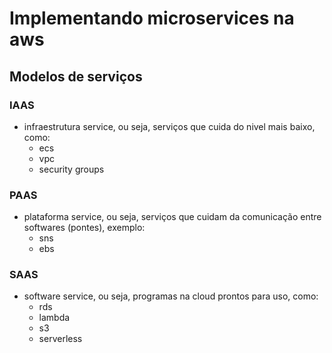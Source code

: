 # Implementando microservices na aws

## Modelos de serviços

### IAAS
- infraestrutura service, ou seja, serviços que cuida do nivel mais baixo, como:
  - ecs
  - vpc
  - security groups

### PAAS
- plataforma service, ou seja, serviços que cuidam da comunicação entre softwares (pontes), exemplo:
  - sns
  - ebs

### SAAS
- software service, ou seja, programas na cloud prontos para uso, como:
  - rds
  - lambda
  - s3
  - serverless  
